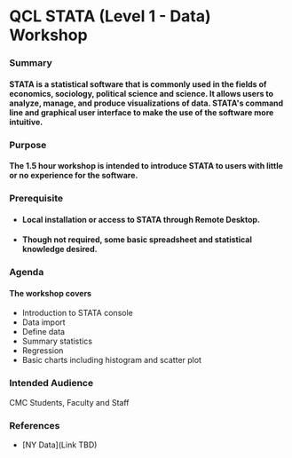 # **QCL STATA (Level 1 - Data) Workshop**

### Summary

#### STATA is a statistical software that is commonly used in the fields of economics, sociology, political science and science.  It allows users to analyze, manage, and produce visualizations of data. STATA's command line and graphical user interface to make the use of the software more intuitive.

### Purpose

#### The 1.5 hour workshop is intended to introduce STATA to users with little or no experience for the software.

### Prerequisite
* #### Local installation or access to STATA through Remote Desktop.
* #### Though not required, some basic spreadsheet and statistical knowledge desired.

### Agenda

#### The workshop covers
* Introduction to STATA console
* Data import
* Define data
* Summary statistics
* Regression
* Basic charts including histogram and scatter plot

### Intended Audience
CMC Students, Faculty and Staff

### References
* [NY Data](Link TBD)
